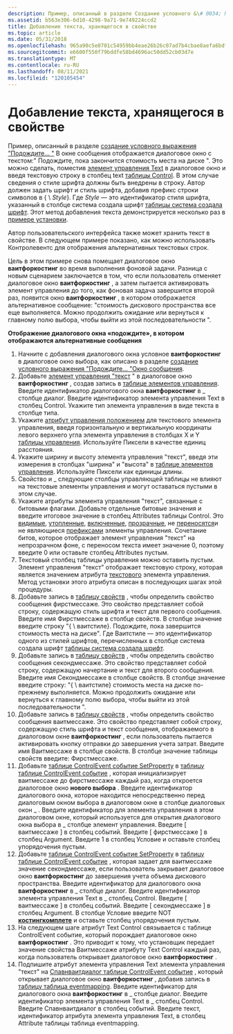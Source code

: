 ```yaml
---
description: Пример, описанный в разделе Создание условного &\# 0034; Подождите.
ms.assetid: b563e306-6d10-4298-9a71-9e749224ccd2
title: Добавление текста, хранящегося в свойстве
ms.topic: article
ms.date: 05/31/2018
ms.openlocfilehash: 965a90c5e0701c54959bb4eae26b26c07ad7b4cbae8aefa6bdf346542b6a5cf4
ms.sourcegitcommit: e6600f550f79bddfe58bd4696ac50dd52cb03d7e
ms.translationtype: MT
ms.contentlocale: ru-RU
ms.lasthandoff: 08/11/2021
ms.locfileid: "120105454"
---
```

# <a name="adding-text-stored-in-a-property"></a>Добавление текста, хранящегося в свойстве

Пример, описанный в разделе [создание условного выражения "Подождите... "](authoring-a-conditional-please-wait-------message-box.md) В окне сообщения отображается диалоговое окно с текстом:" Подождите, пока закончится стоимость места на диске ". Это можно сделать, поместив [элемент управления Text](text-control.md) в диалоговое окно и введя текстовую строку в столбец text [таблицы Control](control-table.md). В этом случае сведения о стиле шрифта должны быть внедрены в строку. Автор должен задать шрифт и стиль шрифта, добавив префикс строки символов в { \\ *Style*}. Где *Style* — это идентификатор стиля шрифта, указанный в столбце система создала шрифт [таблицы система создала шрифт](textstyle-table.md). Этот метод добавления текста демонстрируется несколько раз в [примере установки](an-installation-example.md).

Автор пользовательского интерфейса также может хранить текст в свойстве. В следующем примере показано, как можно использовать Контролевентс для отображения альтернативных текстовых строк.

Цель в этом примере снова помещает диалоговое окно **ваитфоркостинг** во время выполнения фоновой задачи. Разница с новым сценарием заключается в том, что если пользователь отменяет диалоговое окно **ваитфоркостинг** , а затем пытается активировать элемент управления до того, как фоновая задача завершится второй раз, появится окно **ваитфоркостинг** , в котором отображается альтернативное сообщение: "стоимость дискового пространства все еще выполняется. Можно продолжить ожидание или вернуться к главному полю выбора, чтобы выйти из этой последовательности ".

**Отображение диалогового окна «подождите», в котором отображаются альтернативные сообщения**

1.  Начните с добавления диалогового окна условное **ваитфоркостинг** в диалоговое окно выбора, как описано в разделе [создание условного выражения "Подождите... "Окно сообщения](authoring-a-conditional-please-wait-------message-box.md).
2.  Добавьте [элемент управления "текст](text-control.md) " в диалоговое окно **ваитфоркостинг** , создав запись в [таблице элементов управления](control-table.md). Введите идентификатор диалогового окна **ваитфоркостинг** в \_ столбце диалог. Введите идентификатор элемента управления Text в столбец Control. Укажите тип элемента управления в виде текста в столбце типа.
3.  Укажите [атрибут управления положением](position-control-attribute.md) для текстового элемента управления, введя горизонтальную и вертикальную координаты левого верхнего угла элемента управления в столбцах X и Y [таблицы управления](control-table.md). Используйте Пиксели в качестве единиц расстояния.
4.  Укажите ширину и высоту элемента управления "текст", введя эти измерения в столбцах "ширина" и "высота" в [таблице элементов управления](control-table.md). Используйте Пиксели как единицы длины.
5.  Свойство и \_ следующие столбцы управляющей таблицы не влияют на текстовые элементы управления и могут оставаться пустыми в этом случае.
6.  Укажите атрибуты элемента управления "текст", связанные с битовыми флагами. Добавьте отдельные битовые значения и введите итоговое значение в столбец Attributes таблицы Control. Это [видимые](visible-control-attribute.md), [утопленные](sunken-control-attribute.md), [включенные](enabled-control-attribute.md), [прозрачные](transparent-control-attribute.md), не [переносятся](nowrap-control-attribute.md)и не являющиеся [префиксами](noprefix-control-attribute.md) элементы управления. Сочетание битов, которое отображает элемент управления "текст" на непрозрачном фоне, с переносом текста имеет значение 0, поэтому введите 0 или оставьте столбец Attributes пустым.
7.  Текстовый столбец таблицы управления можно оставить пустым. Элемент управления "текст" отображает текстовую строку, которая является значением атрибута [текстового](text-control-attribute.md) элемента управления. Метод установки этого атрибута описан в последующих шагах этой процедуры.
8.  Добавьте запись в [таблицу свойств](property-table.md) , чтобы определить свойство сообщения фирстмессаже. Это свойство представляет собой строку, содержащую стиль шрифта и текст для первого сообщения. Введите имя Фирстмессаже в столбце свойств. В столбце значение введите строку "{ \\ ваитстиле}. Подождите, пока завершится стоимость места на диске". Где Ваитстиле — это идентификатор одного из стилей шрифтов, перечисленных в столбце система создала шрифт [таблицы система создала шрифт](textstyle-table.md).
9.  Добавьте запись в [таблицу свойств](property-table.md) , чтобы определить свойство сообщения секондмессаже. Это свойство представляет собой строку, содержащую начертание и текст для второго сообщения. Введите имя Секондмессаже в столбце свойств. В столбце значение введите строку: "{ \\ ваитстиле} стоимость места на диске по-прежнему выполняется. Можно продолжить ожидание или вернуться к главному полю выбора, чтобы выйти из этой последовательности ".
10. Добавьте запись в [таблицу свойств](property-table.md) , чтобы определить свойство сообщения ваитмессаже. Это свойство представляет собой строку, содержащую стиль шрифта и текст сообщения, отображаемого в диалоговом окне **ваитфоркостинг** , если пользователь пытается активировать кнопку отправки до завершения учета затрат. Введите имя Ваитмессаже в столбце свойств. В столбце значение таблицы свойств введите: Фирстмессаже.
11. Добавьте [таблице ControlEvent событие SetProperty](setproperty-controlevent.md) в [таблицу таблице ControlEvent событие](controlevent-table.md) , которая инициализирует ваитмессаже до фирстмессаже каждый раз, когда откроется диалоговое окно **нового выбора** . Введите идентификатор диалогового окна, которое находится непосредственно перед диалоговым окном выбора в диалоговом окне в столбце диалоговых окон \_ . Введите идентификатор для элемента управления в этом диалоговом окне, который используется для открытия диалогового окна выбора в \_ столбце элемент управления. Введите \[ ваитмессаже \] в столбец событий. Введите \[ фирстмессаже \] в столбец Argument. Введите 1 в столбец Условие и оставьте столбец упорядочения пустым.
12. Добавьте [таблице ControlEvent событие SetProperty](setproperty-controlevent.md) в [таблицу таблице ControlEvent событие](controlevent-table.md) , которая задает для ваитмессаже значение секондмессаже, если пользователь закрывает диалоговое окно **ваитфоркостинг** до завершения учета объема дискового пространства. Введите идентификатор для диалогового окна **ваитфоркостинг** в \_ столбце диалог. Введите идентификатор элемента управления Text в \_ столбец Control. Введите \[ ваитмессаже \] в столбец событий. Введите \[ секондмессаже \] в столбец Argument. В столбце Условие введите NOT [**костингкомплете**](costingcomplete.md) и оставьте столбец упорядочения пустым.
13. На следующем шаге атрибут Text Control связывается с таблице ControlEvent событие, который порождает диалоговое окно **ваитфоркостинг** . Это приводит к тому, что установщик передает значение свойства Ваитмессаже атрибуту Text Control каждый раз, когда пользователь открывает диалоговое окно **ваитфоркостинг** .
14. Подпишите атрибут элемента управления Text элемента управления "текст" на [Спавнваитдиалог таблице ControlEvent событие](spawnwaitdialog-controlevent.md) , который открывает диалоговое окно **ваитфоркостинг** , добавив запись в [таблицу таблица eventmapping](eventmapping-table.md). Введите идентификатор для диалогового окна **ваитфоркостинг** в \_ столбце диалог. Введите идентификатор элемента управления Text в \_ столбец Control. Введите Спавнваитдиалог в столбец событий. Введите текст, идентификатор атрибута элемента управления Text, в столбец Attribute таблицы таблица eventmapping.

 

 



